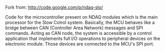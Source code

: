 Fork from: http://code.google.com/p/ndaq-slo/

Code for the microcontroller present on NDAQ modules which is the main processor for the Slow Cotrol system. Basically, the MCU behaves like a bridge between CAN (Controller Area Network) messages and SPI commands. Acting as CAN node, the system is accessible by a control application that implements full I/O operations to peripheral devices on the electronic module. Those devices are connected to the MCU's SPI port.